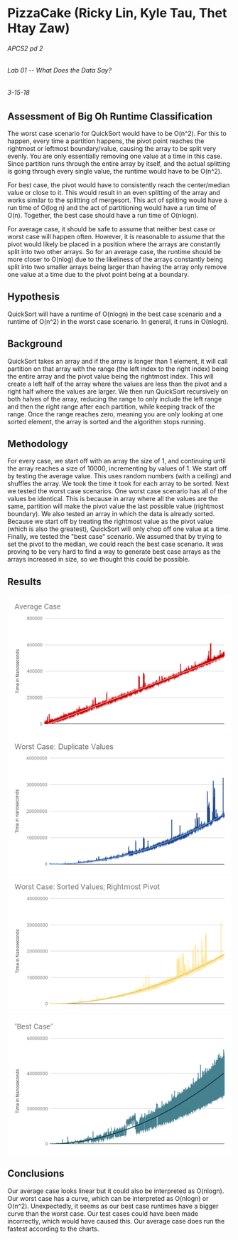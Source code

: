 # PizzaCake (Ricky Lin, Kyle Tau, Thet Htay Zaw)
###### APCS2 pd 2
###### Lab 01 -- What Does the Data Say? 
###### 3-15-18

## Assessment of Big Oh Runtime Classification ##
The worst case scenario for QuickSort would have to be O(n^2). For this to happen, every time a partition happens, the pivot point reaches the rightmost or leftmost boundary/value, causing the array to be split very evenly. You are only essentially removing one value at a time in this case. Since partition runs through the entire array by itself, and the actual splitting is going through every single value, the runtime would have to be O(n^2). 

For best case, the pivot would have to consistently reach the center/median value or close to it. This would result in an even splitting of the array and works similar to the splitting of mergesort. This act of spliting would have a run time of O(log n) and the act of partitioning would have a run time of O(n). Together, the best case should have a run time of O(nlogn). 

For average case, it should be safe to assume that neither best case or worst case will happen often. However, it is reasonable to assume  that the pivot would likely be placed in a position where the arrays are constantly split into two other arrays. So for an average case, the runtime should be more closer to O(nlog) due to the likeliness of the arrays constantly being split into two smaller arrays being  larger than having the array only remove one value at a time due to the pivot point being at a boundary. 


## Hypothesis ##

QuickSort will have a runtime of O(nlogn) in the best case scenario and a runtime of O(n^2) in the worst case scenario. In general, it runs in O(nlogn).

## Background ##

QuickSort takes an array and if the array is longer than 1 element, it will call partition on that array with the range (the left index to the right index) being the entire array and the pivot value being the rightmost index. This will create a left half of the array where the values are less than the pivot and a right half where the values are larger. We then run QuickSort recursively on both halves of the array, reducing the range to only include the left range and then the right range after each partition, while keeping track of the range. Once the range reaches zero, meaning you are only looking at one sorted element, the array is sorted and the algorithm stops running.  

## Methodology ##
For every case, we start off with an array the size of 1, and continuing until the array reaches a size of 10000, incrementing by values of 1. We start off by testing the average value. This uses random numbers (with a ceiling) and shuffles the array. We took the time it took for each array to be sorted. Next we tested the worst case scenarios. One worst case scenario has all of the values be identical. This is because in array where all the values are the same, partition will make the pivot value the last possible value (rightmost boundary). We also tested an array in which the data is already sorted. Because we start off by treating the rightmost value as the pivot value (which is also the greatest), QuickSort will only chop off one value at a time. Finally, we tested the "best case" scenario. We assumed that by trying to set the pivot to the median, we could reach the best case scenario. It was proving to be very hard to find a way to generate best case arrays as the arrays increased in size, so we thought this could be possible. 


## Results ## 

![](https://github.com/kyletau67/PizzaCake/blob/master/avgCase.png) 
![](https://github.com/kyletau67/PizzaCake/blob/master/worstDupCase.png)
![](https://github.com/kyletau67/PizzaCake/blob/master/worstSortCase.png)
![](https://github.com/kyletau67/PizzaCake/blob/master/bestCase.png) 

## Conclusions ##
Our average case looks linear but it could also be interpreted as O(nlogn). Our worst case has a curve, which can be interpreted as O(nlogn) or O(n^2). Unexpectedly, it seems as our best case runtimes have a bigger curve than the worst case. Our test cases could have been made incorrectly, which would have caused this. Our average case does run the fastest according to the charts. 
